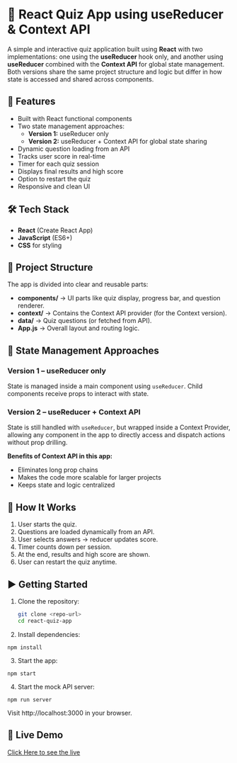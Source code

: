 # 🎯 React Quiz App using useReducer & Context API

A simple and interactive quiz application built using **React** with two implementations: one using the **useReducer** hook only, and another using **useReducer** combined with the **Context API** for global state management. Both versions share the same project structure and logic but differ in how state is accessed and shared across components.

## 🚀 Features

- Built with React functional components  
- Two state management approaches:
  - **Version 1:** useReducer only  
  - **Version 2:** useReducer + Context API for global state sharing  
- Dynamic question loading from an API  
- Tracks user score in real-time  
- Timer for each quiz session  
- Displays final results and high score  
- Option to restart the quiz  
- Responsive and clean UI  

## 🛠️ Tech Stack

- **React** (Create React App)  
- **JavaScript** (ES6+)  
- **CSS** for styling  

## 📁 Project Structure

The app is divided into clear and reusable parts:

- **components/** → UI parts like quiz display, progress bar, and question renderer.  
- **context/** → Contains the Context API provider (for the Context version).  
- **data/** → Quiz questions (or fetched from API).  
- **App.js** → Overall layout and routing logic.  

## 🔄 State Management Approaches

### Version 1 – useReducer only  
State is managed inside a main component using `useReducer`. Child components receive props to interact with state.

### Version 2 – useReducer + Context API  
State is still handled with `useReducer`, but wrapped inside a Context Provider, allowing any component in the app to directly access and dispatch actions without prop drilling.

**Benefits of Context API in this app:**
- Eliminates long prop chains
- Makes the code more scalable for larger projects
- Keeps state and logic centralized

## 🧠 How It Works

1. User starts the quiz.  
2. Questions are loaded dynamically from an API.  
3. User selects answers → reducer updates score.  
4. Timer counts down per session.  
5. At the end, results and high score are shown.  
6. User can restart the quiz anytime.

## ▶️ Getting Started

1. Clone the repository:  
   ```bash
   git clone <repo-url>
   cd react-quiz-app
2. Install dependencies:

```
npm install
```
3. Start the app:

```
npm start
```
4. Start the mock API server:

```
npm run server
```
Visit http://localhost:3000 in your browser.

## 👀 Live Demo
[Click Here to see the live](https://react-quiz-app-rouge-rho.vercel.app/)